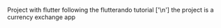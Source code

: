 Project with flutter following the flutterando tutorial ['\n']
the project is a currency exchange app